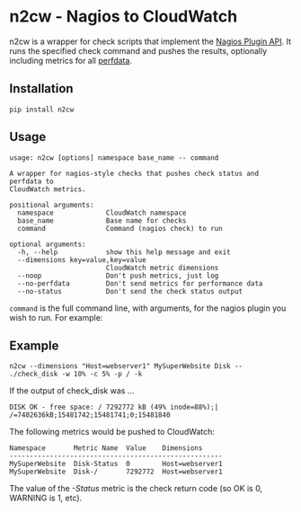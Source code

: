 # n2cw - Nagios to CloudWatch

n2cw is a wrapper for check scripts that implement the
[Nagios Plugin API](http://nagios.sourceforge.net/docs/3_0/pluginapi.html). It
runs the specified check command and pushes the results, optionally including
metrics for all [perfdata](http://nagios.sourceforge.net/docs/3_0/perfdata.html).

## Installation

```
pip install n2cw
```

## Usage

```
usage: n2cw [options] namespace base_name -- command

A wrapper for nagios-style checks that pushes check status and perfdata to
CloudWatch metrics.

positional arguments:
  namespace             CloudWatch namespace
  base_name             Base name for checks
  command               Command (nagios check) to run

optional arguments:
  -h, --help            show this help message and exit
  --dimensions key=value,key=value
                        CloudWatch metric dimensions
  --noop                Don't push metrics, just log
  --no-perfdata         Don't send metrics for performance data
  --no-status           Don't send the check status output
```

`command` is the full command line, with arguments, for the nagios plugin you
wish to run. For example:

## Example

```
n2cw --dimensions "Host=webserver1" MySuperWebsite Disk -- ./check_disk -w 10% -c 5% -p / -k 
```

If the output of check_disk was ...

```
DISK OK - free space: / 7292772 kB (49% inode=88%);| /=7402636kB;15481742;15481741;0;15481840
```

The following metrics would be pushed to CloudWatch:

```
Namespace       Metric Name  Value    Dimensions
-----------------------------------------------------
MySuperWebsite  Disk-Status  0        Host=webserver1
MySuperWebsite  Disk-/       7292772  Host=webserver1
```

The value of the *-Status* metric is the check return code (so OK is 0, WARNING
is 1, etc).
